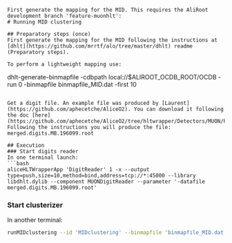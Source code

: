 ```
First generate the mapping for the MID. This requires the AliRoot development branch 'feature-muonhlt':
# Running MID clustering

## Preparatory steps (once)
First generate the mapping for the MID following the instructions at [dhlt](https://github.com/mrrtf/alo/tree/master/dhlt) readme (Preparatory steps).

To perform a lightweight mapping use:

```
dhlt-generate-binmapfile -cdbpath local://$ALIROOT_OCDB_ROOT/OCDB -run 0 -binmapfile binmapfile_MID.dat -first 10
```

Get a digit file. An example file was produced by [Laurent](https://github.com/aphecetche/AliceO2). You can download it following the doc [here](https://github.com/aphecetche/AliceO2/tree/hltwrapper/Detectors/MUON/hltwrapper). Following the instructions you will produce the file: merged.digits.MB.196099.root

## Execution
### Start digits reader
In one terminal launch:
```bash
aliceHLTWrapperApp 'DigitReader' 1 -x --output type=push,size=10,method=bind,address=tcp://*:45000 --library libdhlt.dylib --component MUONDigitReader --parameter '-datafile merged.digits.MB.196099.root'
```

### Start clusterizer
In another terminal:
```bash
runMIDclustering --id 'MIDclustering' --binmapfile 'binmapfile_MID.dat' --source 'tcp://localhost:45000' --mq-config "$O2_ROOT/bin/config/runMIDclustering.json"
```
